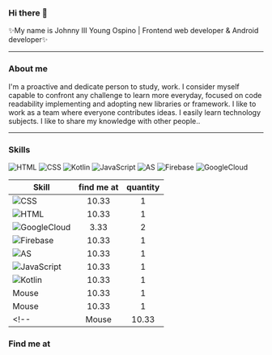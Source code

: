### Hi there 👋
✨My name is Johnny III Young Ospino | Frontend web developer & Android developer✨

<hr>

### About me

I'm a proactive and dedicate person to study, work.
I consider myself capable to confront any challenge
to learn more everyday, focused on code readability
implementing and adopting new libraries or framework.
I like to work as a team where everyone contributes ideas.
I easily learn technology subjects. I like to share
my knowledge with other people..


<!--
- ✨ _special_ ✨
- 🔭 I’m currently working on ...
- 🌱 I’m currently learning ...
- 👯 I’m looking to collaborate on ...
- 🤔 I’m looking for help with ...
- 💬 Ask me about ...
- 📫 How to reach me: ...
- 😄 Pronouns: ...
- ⚡ Fun fact: ...
-->

<hr>

### Skills

![HTML](https://img.shields.io/badge/-HTML%205-orange)
![CSS](https://img.shields.io/badge/-CSS%203-blue)
![Kotlin](https://img.shields.io/badge/-Kotlin%20-blue)
![JavaScript](https://img.shields.io/badge/-Javascript%20-yellow)
![AS](https://img.shields.io/badge/-Android Studio%20-green)
![Firebase](https://img.shields.io/badge/-Firebase%20-yellow)
![GoogleCloud](https://img.shields.io/badge/-Google Cloud%20-blue)

| Skill         | find me at    |quantity   |
| ------------- |:-------------:| :--------:|
| ![CSS](https://img.shields.io/badge/-CSS%203-blue)         | 10.33         | 1         |
| ![HTML](https://img.shields.io/badge/-HTML%205-orange)         | 10.33         | 1         |
| ![GoogleCloud](https://img.shields.io/badge/-Google Cloud%20-blue)        | 3.33          | 2         |
| ![Firebase](https://img.shields.io/badge/-Firebase%20-yellow)         | 10.33         | 1         |
| ![AS](https://img.shields.io/badge/-Android Studio%20-green)         | 10.33         | 1         |
| ![JavaScript](https://img.shields.io/badge/-Javascript%20-yellow)         | 10.33         | 1         |
| ![Kotlin](https://img.shields.io/badge/-Kotlin%20-blue)         | 10.33         | 1         |
| Mouse         | 10.33         | 1         |
| Mouse         | 10.33         | 1         |
<!-- | Mouse         | 10.33         | 1         | -->

### Find me at


